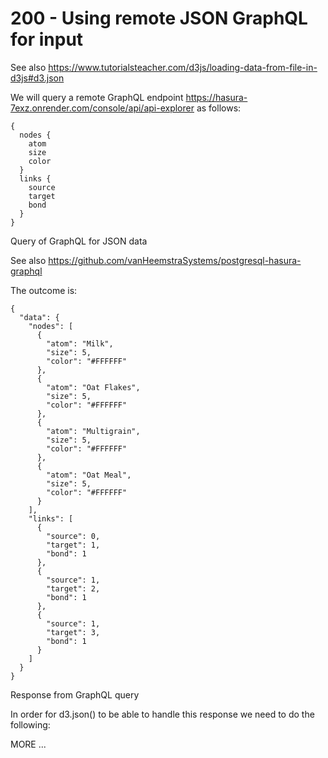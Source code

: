# 200 - Using remote JSON GraphQL for input

See also https://www.tutorialsteacher.com/d3js/loading-data-from-file-in-d3js#d3.json

We will query a remote GraphQL endpoint https://hasura-7exz.onrender.com/console/api/api-explorer as follows:

```
{
  nodes {
    atom
    size   
    color
  }  
  links {
    source
    target
    bond    
  }
}
```
Query of GraphQL for JSON data

See also https://github.com/vanHeemstraSystems/postgresql-hasura-graphql

The outcome is:

```
{
  "data": {
    "nodes": [
      {
        "atom": "Milk",
        "size": 5,
        "color": "#FFFFFF"
      },
      {
        "atom": "Oat Flakes",
        "size": 5,
        "color": "#FFFFFF"
      },
      {
        "atom": "Multigrain",
        "size": 5,
        "color": "#FFFFFF"
      },
      {
        "atom": "Oat Meal",
        "size": 5,
        "color": "#FFFFFF"
      }
    ],
    "links": [
      {
        "source": 0,
        "target": 1,
        "bond": 1
      },
      {
        "source": 1,
        "target": 2,
        "bond": 1
      },
      {
        "source": 1,
        "target": 3,
        "bond": 1
      }
    ]
  }
}
```
Response from GraphQL query

In order for d3.json() to be able to handle this response we need to do the following:

MORE ...
